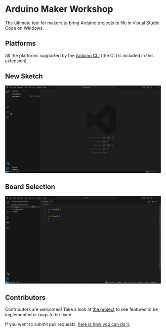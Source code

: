 # Arduino Maker Workshop
The ultimate tool for makers to bring Arduino projects to life in Visual Studio Code on Windows.


## Platforms
All the platforms supported by the [Arduino CLI](https://arduino.github.io/arduino-cli) (the CLI is included in this extension).

## New Sketch
![new sketch](.readme/new_sketch.gif)

## Board Selection
![new sketch](.readme/board_selection.gif)

## Contributors
Contributors are welcomed! Take a look at [the project](https://github.com/users/thelastoutpostworkshop/projects/3) to see features to be implemented or bugs to be fixed

If you want to submit pull requests, [here is how you can do it](https://docs.github.com/en/get-started/exploring-projects-on-github/contributing-to-a-project).

